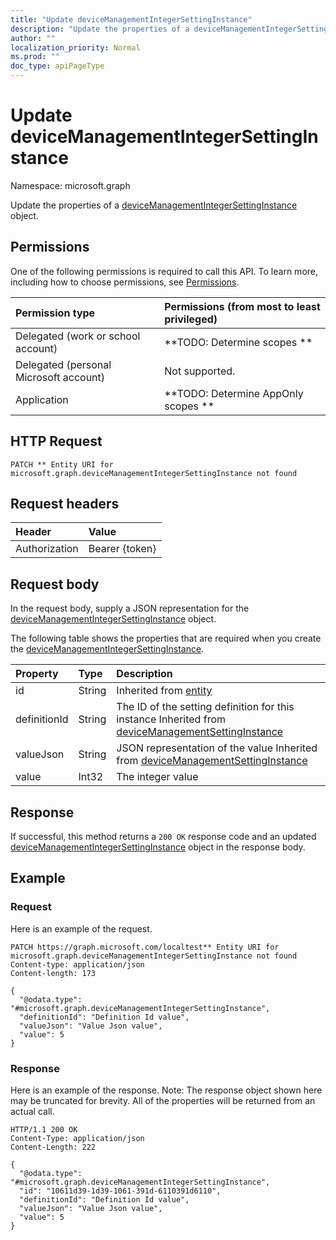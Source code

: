 ```yaml
---
title: "Update deviceManagementIntegerSettingInstance"
description: "Update the properties of a deviceManagementIntegerSettingInstance object."
author: ""
localization_priority: Normal
ms.prod: ""
doc_type: apiPageType
---
```


# Update deviceManagementIntegerSettingInstance

Namespace: microsoft.graph

Update the properties of a [deviceManagementIntegerSettingInstance](../resources/devicemanagementintegersettinginstance.md) object.

## Permissions
One of the following permissions is required to call this API. To learn more, including how to choose permissions, see [Permissions](/concepts/permissions-reference.md).

|Permission type|Permissions (from most to least privileged)|
|:---|:---|
|Delegated (work or school account)|**TODO: Determine scopes **|
|Delegated (personal Microsoft account)|Not supported.|
|Application|**TODO: Determine AppOnly scopes **|

## HTTP Request
<!-- {
  "blockType": "ignored"
}
-->
``` http
PATCH ** Entity URI for microsoft.graph.deviceManagementIntegerSettingInstance not found
```

## Request headers
|Header|Value|
|:---|:---|
|Authorization|Bearer {token}|

## Request body
In the request body, supply a JSON representation for the [deviceManagementIntegerSettingInstance](../resources/devicemanagementintegersettinginstance.md) object.

The following table shows the properties that are required when you create the [deviceManagementIntegerSettingInstance](../resources/devicemanagementintegersettinginstance.md).

|Property|Type|Description|
|:---|:---|:---|
|id|String| Inherited from [entity](../resources/entity.md)|
|definitionId|String|The ID of the setting definition for this instance Inherited from [deviceManagementSettingInstance](../resources/devicemanagementsettinginstance.md)|
|valueJson|String|JSON representation of the value Inherited from [deviceManagementSettingInstance](../resources/devicemanagementsettinginstance.md)|
|value|Int32|The integer value|



## Response
If successful, this method returns a `200 OK` response code and an updated [deviceManagementIntegerSettingInstance](../resources/devicemanagementintegersettinginstance.md) object in the response body.

## Example

### Request
Here is an example of the request.
<!-- {
  "blockType": "request",
  "name": "update_devicemanagementintegersettinginstance"
}
-->
``` http
PATCH https://graph.microsoft.com/localtest** Entity URI for microsoft.graph.deviceManagementIntegerSettingInstance not found
Content-type: application/json
Content-length: 173

{
  "@odata.type": "#microsoft.graph.deviceManagementIntegerSettingInstance",
  "definitionId": "Definition Id value",
  "valueJson": "Value Json value",
  "value": 5
}
```

### Response
Here is an example of the response. Note: The response object shown here may be truncated for brevity. All of the properties will be returned from an actual call.
<!-- {
  "blockType": "response",
  "truncated": true
}
-->
``` http
HTTP/1.1 200 OK
Content-Type: application/json
Content-Length: 222

{
  "@odata.type": "#microsoft.graph.deviceManagementIntegerSettingInstance",
  "id": "10611d39-1d39-1061-391d-6110391d6110",
  "definitionId": "Definition Id value",
  "valueJson": "Value Json value",
  "value": 5
}
```

